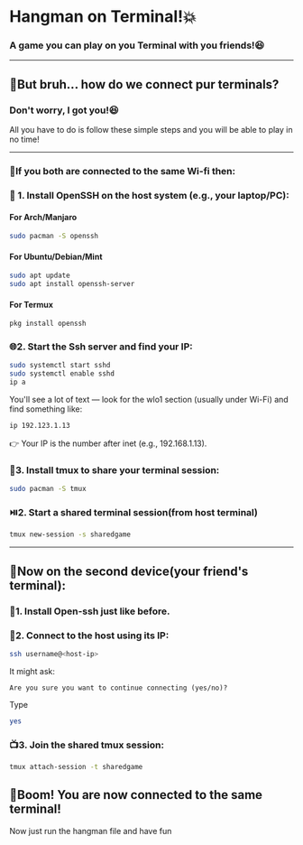 # Hangman on Terminal!💥
### A game you can play on you Terminal with you friends!😆

---

## 🤔But bruh... how do we connect pur terminals?
### **Don't worry, I got you!😆**
All you have to do is follow these simple steps and you will be able to play in no time!

---

### 🗼**If you both are connected to the same Wi-fi then:**
### 🔧 1. **Install OpenSSH on the host system (e.g., your laptop/PC):**  

#### For Arch/Manjaro
```bash
sudo pacman -S openssh
```
#### For Ubuntu/Debian/Mint
```bash
sudo apt update
sudo apt install openssh-server
```
#### For Termux
```bash
pkg install openssh
```

### 🌐2. Start the Ssh server and find your IP:
```bash
sudo systemctl start sshd
sudo systemctl enable sshd
ip a
```
You'll see a lot of text — look for the wlo1 section (usually under Wi-Fi) and find something like:

```bash
ip 192.123.1.13
```
👉 Your IP is the number after inet (e.g., 192.168.1.13).

### 🧱3. Install tmux to share your terminal session:
```bash
sudo pacman -S tmux
```
### ⏯️2. Start a shared terminal session(from host terminal)
```bash
tmux new-session -s sharedgame
```
---
## 🤜Now on the second device(your friend's terminal):
### 🔧1. Install Open-ssh just like before.

### 🔗2. Connect to the host using its IP:
```bash
ssh username@<host-ip>
```
It might ask:
```bask
Are you sure you want to continue connecting (yes/no)?
```
Type
```bash
yes
```
### 📺3. Join the shared tmux session:
```bash
tmux attach-session -t sharedgame
```

## 🥳Boom! You are now connected to the same terminal!
Now just run the hangman file and have fun




